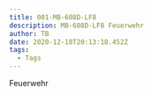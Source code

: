 ```yaml
---
title: 001-MB-608D-LF8
description: MB-608D-LF8 Feuerwehr
author: TB
date: 2020-12-18T20:13:18.452Z
tags:
  - Tags
---
```

Feuerwehr